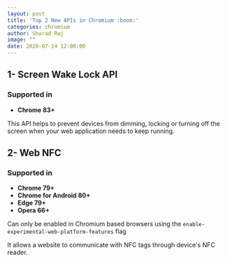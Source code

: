 ```yaml
---
layout: post
title: 'Top 2 New APIs in Chromium :boom:'
categories: chromium
author: Sharad Raj
image: ""
date: 2020-07-14 12:00:00
---
```

## 1- Screen Wake Lock API

### Supported in

* **Chrome 83+**

This API helps to prevent devices from dimming, locking or turning off the screen when your web application needs to keep running.

## 2- Web NFC

### Supported in

* **Chrome 79+**
* **Chrome for Android 80+**
* **Edge 79+**
* **Opera 66+**

Can only be enabled in Chromium based browsers using the
`enable-experimental-web-platform-features` flag

It allows a website to communicate with NFC tags through device's NFC reader.